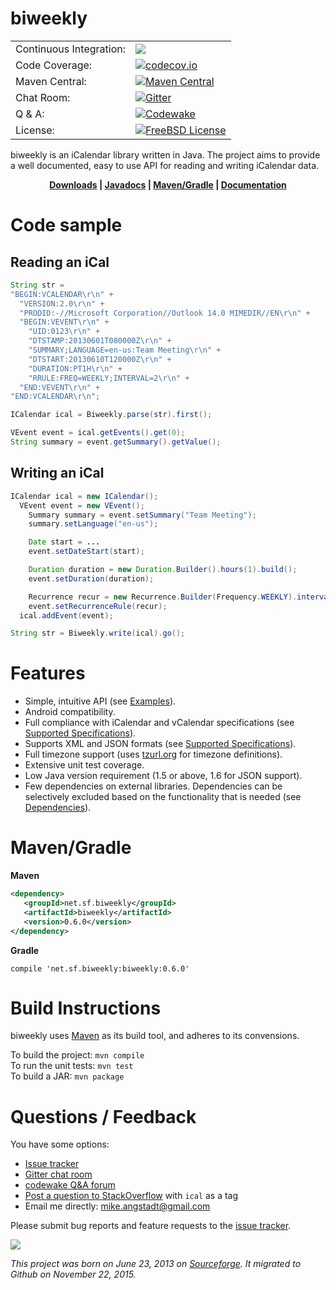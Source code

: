 # biweekly

|     |     |
| --- | --- |
| Continuous Integration: | [![](https://travis-ci.org/mangstadt/biweekly.svg?branch=master)](https://travis-ci.org/mangstadt/biweekly) |
| Code Coverage: | [![codecov.io](http://codecov.io/github/mangstadt/biweekly/coverage.svg?branch=master)](http://codecov.io/github/mangstadt/biweekly?branch=master) |
| Maven Central: | [![Maven Central](https://maven-badges.herokuapp.com/maven-central/net.sf.biweekly/biweekly/badge.svg)](https://maven-badges.herokuapp.com/maven-central/net.sf.biweekly/biweekly) |
| Chat Room: | [![Gitter](https://badges.gitter.im/Join%20Chat.svg)](https://gitter.im/mangstadt/biweekly?utm_source=badge&utm_medium=badge&utm_campaign=pr-badge) |
| Q & A: | [![Codewake](https://www.codewake.com/badges/ask_question.svg)](https://www.codewake.com/p/biweekly) |
| License: | [![FreeBSD License](https://img.shields.io/badge/License-FreeBSD-red.svg)](https://github.com/mangstadt/biweekly/blob/master/LICENSE) |

biweekly is an iCalendar library written in Java. The project aims to provide a well documented, easy to use API for reading and writing iCalendar data.

<p align="center"><strong><a href="https://github.com/mangstadt/biweekly/wiki/Downloads">Downloads</a> |
<a href="http://mangstadt.github.io/biweekly/javadocs/latest/index.html">Javadocs</a> |
<a href="#mavengradle">Maven/Gradle</a> | <a href="https://github.com/mangstadt/biweekly/wiki">Documentation</a></strong></p>

# Code sample

## Reading an iCal

```java
String str =
"BEGIN:VCALENDAR\r\n" +
  "VERSION:2.0\r\n" +
  "PRODID:-//Microsoft Corporation//Outlook 14.0 MIMEDIR//EN\r\n" +
  "BEGIN:VEVENT\r\n" +
    "UID:0123\r\n" +
    "DTSTAMP:20130601T080000Z\r\n" +
    "SUMMARY;LANGUAGE=en-us:Team Meeting\r\n" +
    "DTSTART:20130610T120000Z\r\n" +
    "DURATION:PT1H\r\n" +
    "RRULE:FREQ=WEEKLY;INTERVAL=2\r\n" +
  "END:VEVENT\r\n" +
"END:VCALENDAR\r\n";

ICalendar ical = Biweekly.parse(str).first();

VEvent event = ical.getEvents().get(0);
String summary = event.getSummary().getValue();
```

## Writing an iCal

```java
ICalendar ical = new ICalendar();
  VEvent event = new VEvent();
    Summary summary = event.setSummary("Team Meeting");
    summary.setLanguage("en-us");

    Date start = ...
    event.setDateStart(start);

    Duration duration = new Duration.Builder().hours(1).build();
    event.setDuration(duration);

    Recurrence recur = new Recurrence.Builder(Frequency.WEEKLY).interval(2).build();
    event.setRecurrenceRule(recur);
  ical.addEvent(event);

String str = Biweekly.write(ical).go();
```

# Features

 * Simple, intuitive API (see [Examples](https://github.com/mangstadt/biweekly/wiki/Examples)).
 * Android compatibility.
 * Full compliance with iCalendar and vCalendar specifications (see [Supported Specifications](https://github.com/mangstadt/biweekly/wiki/Supported-Specifications)).
 * Supports XML and JSON formats (see [Supported Specifications](https://github.com/mangstadt/biweekly/wiki/Supported-Specifications)).
 * Full timezone support (uses [tzurl.org](http://tzurl.org) for timezone definitions).
 * Extensive unit test coverage.
 * Low Java version requirement (1.5 or above, 1.6 for JSON support).
 * Few dependencies on external libraries.  Dependencies can be selectively excluded based on the functionality that is needed (see [Dependencies](https://github.com/mangstadt/biweekly/wiki/Dependencies)).

# Maven/Gradle

**Maven**

```xml
<dependency>
   <groupId>net.sf.biweekly</groupId>
   <artifactId>biweekly</artifactId>
   <version>0.6.0</version>
</dependency>
```

**Gradle**

```
compile 'net.sf.biweekly:biweekly:0.6.0'
```

# Build Instructions

biweekly uses [Maven](http://maven.apache.org/) as its build tool, and adheres to its convensions.

To build the project: `mvn compile`  
To run the unit tests: `mvn test`  
To build a JAR: `mvn package`

# Questions / Feedback

You have some options:

 * [Issue tracker](https://github.com/mangstadt/biweekly/issues)
 * [Gitter chat room](https://gitter.im/mangstadt/biweekly)
 * [codewake Q&A forum](https://www.codewake.com/p/biweekly)
 * [Post a question to StackOverflow](http://stackoverflow.com/questions/ask) with `ical` as a tag
 * Email me directly: [mike.angstadt@gmail.com](mailto:mike.angstadt@gmail.com)

Please submit bug reports and feature requests to the [issue tracker](https://github.com/mangstadt/biweekly/issues).

[![](https://www.paypalobjects.com/en_US/i/btn/btn_donateCC_LG.gif)](https://www.paypal.com/cgi-bin/webscr?cmd=_donations&business=8CEN7MPKRBKU6&lc=US&item_name=Michael%20Angstadt&item_number=biweekly&currency_code=USD&bn=PP%2dDonationsBF%3abtn_donateCC_LG%2egif%3aNonHosted)

*This project was born on June 23, 2013 on [Sourceforge](http://sf.net/p/biweekly).  It migrated to Github on November 22, 2015.*
